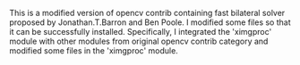 This is a modified version of opencv contrib containing fast bilateral solver proposed by Jonathan.T.Barron and Ben Poole. I modified some files so that it can be successfully installed. Specifically, I integrated the 'ximgproc' module with other modules from original opencv contrib category and modified some files in the 'ximgproc' module.
